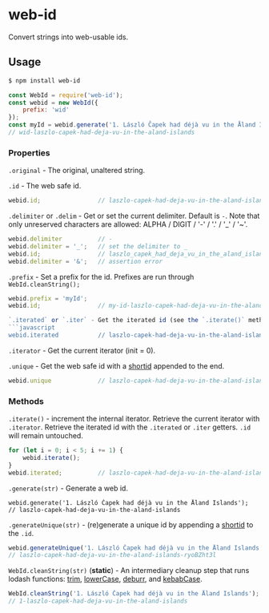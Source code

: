 # web-id
Convert strings into web-usable ids.

## Usage
```sh
$ npm install web-id
```
```javascript
const WebId = require('web-id');
const webid = new WebId({
    prefix: 'wid'
});
const myId = webid.generate('1. László Čapek had déjà vu in the Åland Islands');
// wid-laszlo-capek-had-deja-vu-in-the-aland-islands
```

### Properties
`.original` - The original, unaltered string.

`.id` - The web safe id.
```javascript
webid.id;                // laszlo-capek-had-deja-vu-in-the-aland-islands
```

`.delimiter` or `.delim` - Get or set the current delimiter. Default is `-`.
Note that only unreserved characters are allowed: ALPHA / DIGIT / '-' / '.' / '_' / '~'.
```javascript
webid.delimiter          // -
webid.delimiter = '_';   // set the delimiter to _
webid.id;                // laszlo_capek_had_deja_vu_in_the_aland_islands
webid.delimiter = '&';   // assertion error
```

`.prefix` - Set a prefix for the id. Prefixes are run through `WebId.cleanString();`
```javascript
webid.prefix = 'myId';
webid.id;                // my-id-laszlo-capek-had-deja-vu-in-the-aland-islands

`.iterated` or `.iter` - Get the iterated id (see the `.iterate()` method).
```javascript
webid.iterated           // laszlo-capek-had-deja-vu-in-the-aland-islands-1
```

`.iterator` - Get the current iterator (init = 0).

`.unique` - Get the web safe id with a [shortid](https://github.com/dylang/shortid) appended to the end.
```javascript
webid.unique             // laszlo-capek-had-deja-vu-in-the-aland-islands-r1yb6dtne
```

### Methods
`.iterate()` - increment the internal iterator. Retrieve the current iterator with `.iterator`. Retrieve the iterated id with the `.iterated` or `.iter` getters. `.id` will remain untouched.
```javascript
for (let i = 0; i < 5; i += 1) {
    webid.iterate();
}
webid.iterated;          // laszlo-capek-had-deja-vu-in-the-aland-islands-5
```

`.generate(str)` - Generate a web id.
```
webid.generate('1. László Čapek had déjà vu in the Åland Islands');
// laszlo-capek-had-deja-vu-in-the-aland-islands
```

`.generateUnique(str)` - (re)generate a unique id by appending a [shortid](https://github.com/dylang/shortid) to the `.id`.
```javascript
webid.generateUnique('1. László Čapek had déjà vu in the Åland Islands');
// laszlo-capek-had-deja-vu-in-the-aland-islands-ryoBZht3l
```

`WebId.cleanString(str)` (**static**) - An intermediary cleanup step that runs lodash functions: [trim](https://lodash.com/docs/latest#trim), [lowerCase](https://lodash.com/docs/latest#lowerCase), [deburr](https://lodash.com/docs/latest#deburr), and [kebabCase](https://lodash.com/docs/latest#kebabCase).
```javascript
WebId.cleanString('1. László Čapek had déjà vu in the Åland Islands');
// 1-laszlo-capek-had-deja-vu-in-the-aland-islands
```
